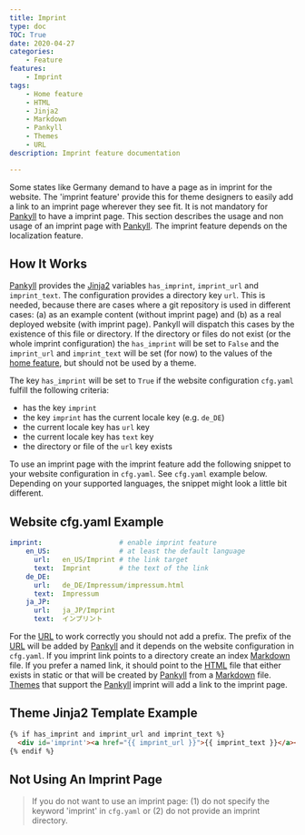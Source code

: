 ```yaml
---
title: Imprint
type: doc
TOC: True
date: 2020-04-27
categories:
    - Feature
features:
    - Imprint
tags:
    - Home feature
    - HTML
    - Jinja2
    - Markdown
    - Pankyll
    - Themes
    - URL
description: Imprint feature documentation

---
```


Some states like Germany demand to have a page as in imprint for the website.
The 'imprint feature' provide this for theme designers to easily add a link to
an imprint page wherever they see fit.  It is not mandatory for [Pankyll] to
have a imprint page. This section describes the usage and non usage of an
imprint page with [Pankyll]. The imprint feature depends on the localization
feature.

## How It Works

[Pankyll] provides the [Jinja2] variables  `has_imprint`, `imprint_url` and
`imprint_text`. The configuration provides a directory key `url`. This is
needed, because there are cases where a git repository is used in different
cases: (a) as an example content (without imprint page) and (b) as a real
deployed website (with imprint page). Pankyll will dispatch this cases by the
existence of this file or directory. If the directory or files do not exist (or
the whole imprint configuration) the `has_imprint` will be set to `False` and
the `imprint_url` and `imprint_text` will be set (for now) to the values of the
[home feature], but should not be used by a theme.

The key `has_imprint` will be set to `True` if the website
configuration `cfg.yaml` fulfill the following criteria:

* has the key `imprint`
* the key `imprint` has the current locale key (e.g. `de_DE`)
* the current locale key has `url` key
* the current locale key has `text` key
* the directory or file of the `url` key exists

To use an imprint page with the imprint feature add the following snippet to
your website configuration in `cfg.yaml`. See `cfg.yaml` example below.
Depending on your supported languages, the snippet might look a little bit
different.

## Website cfg.yaml Example

```yaml
imprint:                   # enable imprint feature
    en_US:                 # at least the default language
      url:   en_US/Imprint # the link target
      text:  Imprint       # the text of the link
    de_DE:
      url:   de_DE/Impressum/impressum.html
      text:  Impressum
    ja_JP:
      url:   ja_JP/Imprint
      text:  インプリント
```

For the [URL] to work correctly you should not add a prefix. The prefix of the
[URL] will be added by [Pankyll] and it depends on the website configuration in
`cfg.yaml`. If you imprint link points to a directory create an index
[Markdown] file. If you prefer a named link, it should point to the [HTML] file
that either exists in static or that will be created by [Pankyll] from a
[Markdown] file. [Themes] that support the [Pankyll] imprint will add a link to
the imprint page.

## Theme Jinja2 Template Example

```html
{% if has_imprint and imprint_url and imprint_text %}
  <div id='imprint'><a href="{{ imprint_url }}">{{ imprint_text }}</a></div>
{% endif %}

```

## Not Using An Imprint Page

> If you do not want to use an imprint page: (1) do not specify the keyword
> 'imprint' in `cfg.yaml` or (2) do not provide an imprint directory.

[Home feature]: /en_US/Documentation/Features/home.html
[HTML]: https://en.wikipedia.org/wiki/HTML
[Jinja2]: https://palletsprojects.com/p/jinja/
[Markdown]: https://en.wikipedia.org/wiki/Markdown
[Pankyll]: https://www.pankyll.org/
[Themes]: /en_US/Pankyll-Themes/
[URL]: https://en.wikipedia.org/wiki/URL
